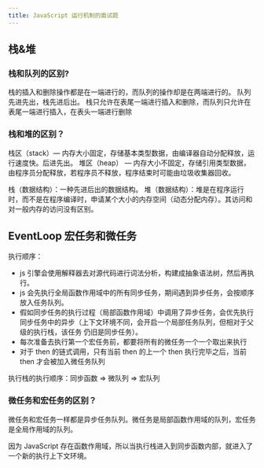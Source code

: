 ```yaml
---
title: JavaScript 运行机制的面试题
---
```


## 栈&堆

### 栈和队列的区别?

栈的插入和删除操作都是在一端进行的，而队列的操作却是在两端进行的。
队列先进先出，栈先进后出。
栈只允许在表尾一端进行插入和删除，而队列只允许在表尾一端进行插入，在表头一端进行删除

### 栈和堆的区别？

栈区（stack）— 内存大小固定，存储基本类型数据，由编译器自动分配释放，运行速度快。后进先出。
堆区（heap） — 内存大小不固定，存储引用类型数据，由程序员分配释放，若程序员不释放，程序结束时可能由垃圾收集器回收。

栈（数据结构）：一种先进后出的数据结构。
堆（数据结构）：堆是在程序运行时，而不是在程序编译时，申请某个大小的内存空间（动态分配内存）。其访问和对一般内存的访问没有区别。

## EventLoop 宏任务和微任务

执行顺序：

- js 引擎会使用解释器去对源代码进行词法分析，构建成抽象语法树，然后再执行。
- js 会先执行全局函数作用域中的所有同步任务，期间遇到异步任务，会按顺序放入任务队列。
- 假如同步任务的执行过程（局部函数作用域）中调用了异步任务，会优先执行同步任务中的异步（上下文环境不同，会开启一个局部任务队列，但相对于父级的执行栈，该任务
  仍旧是同步任务）。
- 每次准备去执行第一个宏任务前，都要将所有的微任务一个一个取出来执行
- 对于 then 的链式调用，只有当前 then 的上一个 then 执行完毕之后，当前 then 才会被加入微任务队列

执行栈的执行顺序：同步函数 => 微队列 => 宏队列

### 微任务和宏任务的区别？

微任务和宏任务一样都是异步任务队列。微任务是局部函数作用域的队列，宏任务是全局作用域的队列。

因为 JavaScript 存在函数作用域，所以当执行栈进入到同步函数内部，就进入了一个新的执行上下文环境。
